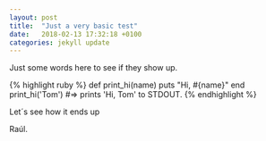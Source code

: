 ```yaml
---
layout: post
title:  "Just a very basic test"
date:   2018-02-13 17:32:18 +0100
categories: jekyll update
---
```


Just some words here to see if they show up.

{% highlight ruby %}
def print_hi(name)
  puts "Hi, #{name}"
end
print_hi('Tom')
#=> prints 'Hi, Tom' to STDOUT.
{% endhighlight %}

Let´s see how it ends up

Raúl.